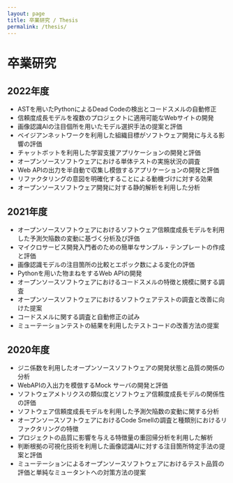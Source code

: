 ```yaml
---
layout: page
title: 卒業研究 / Thesis
permalink: /thesis/
---
```


# 卒業研究
## 2022年度
* ASTを用いたPythonによるDead Codeの検出とコードスメルの自動修正
* 信頼度成長モデルを複数のプロジェクトに適用可能なWebサイトの開発
* 画像認識AIの注目個所を用いたモデル選択手法の提案と評価
* ベイジアンネットワークを利用した組織目標がソフトウェア開発に与える影響の評価
* チャットボットを利用した学習支援アプリケーションの開発と評価
* オープンソースソフトウェアにおける単体テストの実施状況の調査
* Web APIの出力を半自動で収集し模倣するアプリケーションの開発と評価
* リファクタリングの意図を明確化することによる動機づけに対する効果
* オープンソースソフトウェア開発に対する静的解析を利用した分析
## 2021年度
* オープンソースソフトウェアにおけるソフトウェア信頼度成長モデルを利用した予測欠陥数の変動に基づく分析及び評価
* マイクロサービス開発入門者のための簡単なサンプル・テンプレートの作成と評価
* 画像認識モデルの注目箇所の比較とエポック数による変化の評価
* Pythonを用いた物まねをするWeb APIの開発
* オープンソースソフトウェアにおけるコードスメルの特徴と規模に関する調査
* オープンソースソフトウェアにおけるソフトウェアテストの調査と改善に向けた提案
* コードスメルに関する調査と自動修正の試み
* ミューテーションテストの結果を利用したテストコードの改善方法の提案
## 2020年度
* ジニ係数を利用したオープンソースソフトウェアの開発状態と品質の関係の分析
* WebAPIの入出力を模倣するMock サーバの開発と評価
* ソフトウェアメトリクスの類似度とソフトウェア信頼度成長モデルの関係性の評価
* ソフトウェア信頼度成長モデルを利用した予測欠陥数の変動に関する分析
* オープンソースソフトウェアにおけるCode Smellの調査と種類別におけるリファクタリングの特徴
* プロジェクトの品質に影響を与える特徴量の重回帰分析を利用した解析
* 判断根拠の可視化技術を利用した画像認識AIに対する注目箇所特定手法の提案と評価
* ミューテーションによるオープンソースソフトウェアにおけるテスト品質の評価と単純なミュータントへの対策方法の提案
